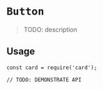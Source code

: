 # `Button`

> TODO: description

## Usage

```
const card = require('card');

// TODO: DEMONSTRATE API
```
